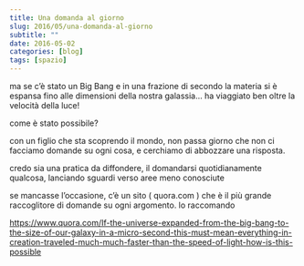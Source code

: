 ```yaml
---
title: Una domanda al giorno
slug: 2016/05/una-domanda-al-giorno
subtitle: ""
date: 2016-05-02
categories: [blog]
tags: [spazio]
---
```


ma se c’è stato un Big Bang e in una frazione di secondo la materia si è espansa fino alle dimensioni della nostra galassia… ha viaggiato ben oltre la velocità della luce!

come è stato possibile?

con un figlio che sta scoprendo il mondo, non passa giorno che non ci facciamo domande su ogni cosa, e cerchiamo di abbozzare una risposta.

credo sia una pratica da diffondere, il domandarsi quotidianamente qualcosa, lanciando sguardi verso aree meno conosciute

se mancasse l’occasione, c’è un sito ( quora.com ) che è il più grande raccoglitore di domande su ogni argomento. lo raccomando


<https://www.quora.com/If-the-universe-expanded-from-the-big-bang-to-the-size-of-our-galaxy-in-a-micro-second-this-must-mean-everything-in-creation-traveled-much-much-faster-than-the-speed-of-light-how-is-this-possible>